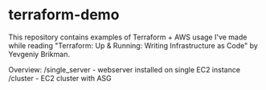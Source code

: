 # terraform-demo
This repository contains examples of Terraform + AWS usage I've made while reading "Terraform: Up & Running: Writing Infrastructure as Code" by Yevgeniy Brikman.

Overview:
/single_server - webserver installed on single EC2 instance
/cluster - EC2 cluster with ASG
